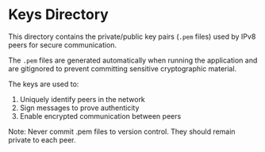 # Keys Directory

This directory contains the private/public key pairs (`.pem` files) used by IPv8 peers for secure communication.

The `.pem` files are generated automatically when running the application and are gitignored to prevent committing sensitive cryptographic material.

The keys are used to:

1. Uniquely identify peers in the network
2. Sign messages to prove authenticity
3. Enable encrypted communication between peers

Note: Never commit .pem files to version control. They should remain private to each peer.
